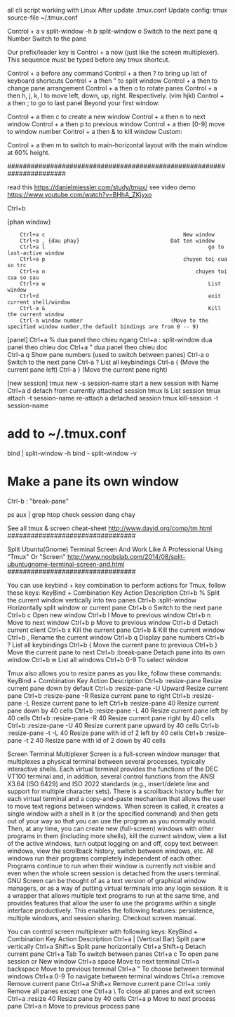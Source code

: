 all cli script working with Linux
After update .tmux.conf
Update config:
tmux source-file ~/.tmux.conf

<bind-key> Control + a 
v split-window -h
b split-window
o Switch to the next pane
q Number Switch to the pane

Our prefix/leader key is Control + a now (just like the screen multiplexer). This sequence must be typed before any tmux shortcut.

Control + a before any command
Control + a then ? to bring up list of keyboard shortcuts
Control + a then " to split window
Control + a then <Space> to change pane arrangement
Control + a then o to rotate panes
Control + a then h, j, k, l to move left, down, up, right. Respectively. (vim hjkl)
Control + a then ; to go to last panel
Beyond your first window:

Control + a then c to create a new window
Control + a then n to next window
Control + a then p to previous window
Control + a then [0-9] move to window number
Control + a then & to kill window
Custom:

Control + a then m to switch to main-horizontal layout with the main window at 60% height.



#######################################################################

read this https://danielmiessler.com/study/tmux/
see video demo https://www.youtube.com/watch?v=BHhA_ZKjyxo

Ctrl+b <command>

<command>
[phan window}

        Ctrl+a c                                            New window
        Ctrl+a , {dau phay}                             Dat ten window
        Ctrl+a l                                                    go to last-active window 
        Ctrl+a p                                            chuyen toi cua so trc
        Ctrl+a n                                                chuyen toi cua so sau
        Ctrl+a w                                                    List window
        Ctrl+d                                                      exit current shell/window   
        Ctrl-a &                                                    Kill the current window
        Ctrl-a window number                            (Move to the specified window number,the default bindings are from 0 -- 9)

[panel]
        Ctrl+a %                                                    dua panel theo chieu ngang
        Ctrl+a : split-window                   dua panel theo chieu doc
        Ctrl+a "                                                    dua panel theo chieu doc    
        Ctrl-a q                                                    Show pane numbers (used to switch between panes)
        Ctrl-a o                                                    Switch to the next pane
        Ctrl-a ?                                                    List all keybindings
        Ctrl-a {                                                    (Move the current pane left)
        Ctrl-a }                                                    (Move the current pane right)

[new session]
        tmux new -s session-name                    start a new session with Name
        Ctrl+a d                                                    detach from currently attached session 
        tmux ls                                                     List session
        tmux attach -t session-name             re-attach a detached session 
        tmux kill-session -t session-name

# add to ~/.tmux.conf
bind | split-window -h
bind - split-window -v

# Make a pane its own window
Ctrl-b : "break-pane"


ps aux | grep htop                      check session dang chay




See all tmux & screen cheat-sheet
http://www.dayid.org/comp/tm.html
#################################




Split Ubuntu(Gnome) Terminal Screen And Work Like A Professional Using "Tmux" Or "Screen"
http://www.noobslab.com/2014/08/split-ubuntugnome-terminal-screen-and.html
#################################

You can use keybind + key combination to perform actions for Tmux, follow these keys:
KeyBind + Combination Key   Action Description
Ctrl+b  %                                   Split the current window vertically into two panes
Ctrl+b  :split-window           Horizontally split window or current pane
Ctrl+b  o                                   Switch to the next pane
Ctrl+b  c                                   Open new window
Ctrl+b  l                                   Move to previous window
Ctrl+b  n                                   Move to next window
Ctrl+b  p                                   Move to previous window
Ctrl+b  d                                   Detach current client
Ctrl+b  x                                   Kill the current pane
Ctrl+b  &                                   Kill the current window
Ctrl+b  ,                                   Rename the current window
Ctrl+b  q                                   Display pane numbers
Ctrl+b  ?                                   List all keybindings
Ctrl+b  {                                   Move the current pane to previous
Ctrl+b  }                                   Move the current pane to next
Ctrl+b  :break-pane                 Detach pane into its own window
Ctrl+b  w                                   List all windows
Ctrl+b  0-9                                 To select window


Tmux also allows you to resize panes as you like, follow these commands:
KeyBind + Combination Key                   Action Description
Ctrl+b  :resize-pane                                Resize current pane down by default
Ctrl+b  :resize-pane -U                         Upward Resize current pane
Ctrl+b  :resize-pane -R                         Resize current pane to right
Ctrl+b  :resize-pane -L                         Resize current pane to left
Ctrl+b  :resize-pane 40                         Resize current pane down by 40 cells
Ctrl+b  :resize-pane -L 40                  Resize current pane left by 40 cells
Ctrl+b  :resize-pane -R 40                  Resize current pane right by 40 cells
Ctrl+b  :resize-pane -U 40                  Resize current pane upward by 40 cells
Ctrl+b  :resize-pane -t -L 40           Resize pane with id of 2 left by 40 cells
Ctrl+b  :resize-pane -t 2 40                Resize pane with id of 2 down by 40 cells



Screen Terminal Multiplexer
Screen is a full-screen window manager that multiplexes a physical terminal between several processes, typically interactive shells. Each virtual terminal provides the functions of the DEC VT100 terminal and, in addition, several control functions from the ANSI X3.64 (ISO 6429) and ISO 2022 standards (e.g., insert/delete line and support for multiple character sets). There is a scrollback history buffer for each virtual terminal and a copy-and-paste mechanism that allows the user to move text regions between windows. When screen is called, it creates a single window with a shell in it (or the specified command) and then gets out of your way so that you can use the program as you normally would. Then, at any time, you can create new (full-screen) windows with other programs in them (including more shells), kill the current window, view a list of the active windows, turn output logging on and off, copy text between windows, view the scrollback history, switch between windows, etc. All windows run their programs completely independent of each other. Programs continue to run when their window is currently not visible and even when the whole screen session is detached from the users terminal.
GNU Screen can be thought of as a text version of graphical window managers, or as a way of putting virtual terminals into any login session. It is a wrapper that allows multiple text programs to run at the same time, and provides features that allow the user to use the programs within a single interface productively. This enables the following features: persistence, multiple windows, and session sharing. Checkout screen manual.



You can control screen multiplexer with following keys:
KeyBind + Combination Key       Action Description
Ctrl+a  | (Vertical Bar)        Split pane vertically
Ctrl+a  Shift+s                 Split pane horizontally
Ctrl+a  Shift+q                 Detach current pane
Ctrl+a  Tab                     To switch between panes
Ctrl+a  c                       To open pane session or New window
Ctrl+a  space                   Move to next terminal
Ctrl+a  backspace               Move to previous terminal
Ctrl+a  "                       To choose between terminal windows
Ctrl+a  0-9                     To navigate between terminal windows
Ctrl+a  :remove                 Remove current pane
Ctrl+a  Shift+x                 Remove current pane
Ctrl+a  :only                   Remove all panes except one
Ctrl+a  \                       To close all panes and exit screen
Ctrl+a  :resize 40              Resize pane by 40 cells
Ctrl+a  p                       Move to next process pane
Ctrl+a  n                       Move to previous process pane

